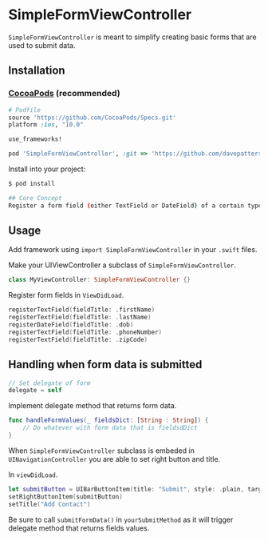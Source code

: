 SimpleFormViewController
========================

`SimpleFormViewController` is meant to simplify creating basic forms that are used to submit data.

## Installation

### [CocoaPods](https://cocoapods.org/) (recommended)

```ruby
# Podfile
source 'https://github.com/CocoaPods/Specs.git'
platform :ios, "10.0"

use_frameworks!

pod 'SimpleFormViewController', :git => 'https://github.com/davepatterson/SimpleFormViewController', :branch => 'master'
```

Install into your project:

```bash
$ pod install

## Core Concept
Register a form field (either TextField or DateField) of a certain type (firstName, lastName, dob, phoneNumber, zipCode)

```
## Usage

Add framework using `import SimpleFormViewController` in your `.swift` files.

Make your UIViewController a subclass of `SimpleFormViewController`.

``` swift
class MyViewController: SimpleFormViewController {}
```

Register form fields in `ViewDidLoad`.

```swift
registerTextField(fieldTitle: .firstName)
registerTextField(fieldTitle: .lastName)
registerDateField(fieldTitle: .dob)
registerTextField(fieldTitle: .phoneNumber)
registerTextField(fieldTitle: .zipCode)
```

## Handling when form data is submitted

```swift
// Set delegate of form
delegate = self
```

Implement delegate method that returns form data.

```swift
func handleFormValues(_ fieldsDict: [String : String]) {
	// Do whatever with form data that is fieldsdDict
}
```

When `SimpleFormViewController` subclass is embeded in `UINavigationController` you are able to set right button and title.

In `viewDidLoad`.

```swift
let submitButton = UIBarButtonItem(title: "Submit", style: .plain, target: self, action: #selector(yourSubmitMethod))
setRightButtonItem(submitButton)
setTitle("Add Contact")
```

Be sure to call `submitFormData()` in `yourSubmitMethod` as it will trigger delegate method that returns fields values.


